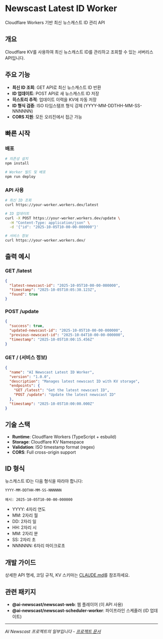 # Newscast Latest ID Worker

Cloudflare Workers 기반 최신 뉴스캐스트 ID 관리 API

## 개요

Cloudflare KV를 사용하여 최신 뉴스캐스트 ID를 관리하고 조회할 수 있는 서버리스 API입니다.

## 주요 기능

- **최신 ID 조회**: GET API로 최신 뉴스캐스트 ID 반환
- **ID 업데이트**: POST API로 새 뉴스캐스트 ID 저장
- **히스토리 추적**: 업데이트 이력을 KV에 자동 저장
- **ID 형식 검증**: ISO 타임스탬프 형식 강제 (YYYY-MM-DDTHH-MM-SS-NNNNNN)
- **CORS 지원**: 모든 오리진에서 접근 가능

## 빠른 시작

### 배포

```bash
# 의존성 설치
npm install

# Worker 빌드 및 배포
npm run deploy
```

### API 사용

```bash
# 최신 ID 조회
curl https://your-worker.workers.dev/latest

# ID 업데이트
curl -X POST https://your-worker.workers.dev/update \
  -H "Content-Type: application/json" \
  -d '{"id": "2025-10-05T10-00-00-000000"}'

# 서비스 정보
curl https://your-worker.workers.dev/
```

## 출력 예시

### GET /latest

```json
{
  "latest-newscast-id": "2025-10-05T10-00-00-000000",
  "timestamp": "2025-10-05T10:05:30.123Z",
  "found": true
}
```

### POST /update

```json
{
  "success": true,
  "updated-newscast-id": "2025-10-05T10-00-00-000000",
  "previous-newscast-id": "2025-10-04T10-00-00-000000",
  "timestamp": "2025-10-05T10:00:15.456Z"
}
```

### GET / (서비스 정보)

```json
{
  "name": "AI Newscast Latest ID Worker",
  "version": "1.0.0",
  "description": "Manages latest newscast ID with KV storage",
  "endpoints": {
    "GET /latest": "Get the latest newscast ID",
    "POST /update": "Update the latest newscast ID"
  },
  "timestamp": "2025-10-05T10:00:00.000Z"
}
```

## 기술 스택

- **Runtime**: Cloudflare Workers (TypeScript + esbuild)
- **Storage**: Cloudflare KV Namespace
- **Validation**: ISO timestamp format (regex)
- **CORS**: Full cross-origin support

## ID 형식

뉴스캐스트 ID는 다음 형식을 따라야 합니다:

```
YYYY-MM-DDTHH-MM-SS-NNNNNN

예시: 2025-10-05T10-00-00-000000
```

- YYYY: 4자리 연도
- MM: 2자리 월
- DD: 2자리 일
- HH: 2자리 시
- MM: 2자리 분
- SS: 2자리 초
- NNNNNN: 6자리 마이크로초

## 개발 가이드

상세한 API 명세, 코딩 규칙, KV 스키마는 [CLAUDE.md](./CLAUDE.md)를 참조하세요.

## 관련 패키지

- **@ai-newscast/newscast-web**: 웹 플레이어 (이 API 사용)
- **@ai-newscast/newscast-scheduler-worker**: 파이프라인 스케줄러 (ID 업데이트)

---

*AI Newscast 프로젝트의 일부입니다 - [프로젝트 문서](../../README.md)*
